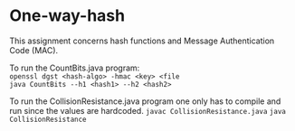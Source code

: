 # One-way-hash
This assignment concerns hash functions and Message Authentication Code (MAC).

To run the CountBits.java program:  
```openssl dgst <hash-algo> -hmac <key> <file```  
```java CountBits --h1 <hash1> --h2 <hash2>```

To run the CollisionResistance.java program one only has to compile and run since the values are hardcoded.
``` javac CollisionResistance.java ``` 
``` java CollisionResistance ``` 
